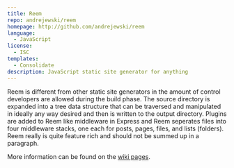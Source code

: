 ```yaml
---
title: Reem
repo: andrejewski/reem
homepage: http://github.com/andrejewski/reem
language:
  - JavaScript
license:
  - ISC
templates:
  - Consolidate
description: JavaScript static site generator for anything
---
```


Reem is different from other static site generators in the amount of control
developers are allowed during the build phase. The source directory is expanded
into a tree data structure that can be traversed and manipulated in ideally
any way desired and then is written to the output directory. Plugins are added to Reem like middleware in Express
and Reem seperates files into four middleware stacks, one each for posts, pages,
files, and lists (folders). Reem really is quite feature rich and should not be
summed up in a paragraph.

More information can be found on the [wiki pages](https://github.com/andrejewski/reem/wiki).
